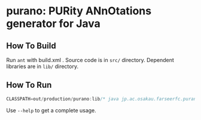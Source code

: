 purano: PURity ANnOtations generator for Java 
=============================================

How To Build
------------

Run `ant` with build.xml . Source code is in `src/` directory. Dependent 
libraries are in `lib/` directory.

How To Run
----------

```java
CLASSPATH=out/production/purano:lib/* java jp.ac.osakau.farseerfc.purano.reflect.ClassFinder jolden.treeadd
```

Use `--help` to get a complete usage.

